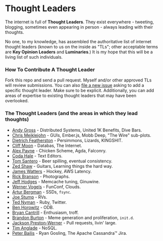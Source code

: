 # Thought Leaders

The internet is full of **Thought Leaders**. They exist everywhere - tweeting, blogging, sometimes even appearing in person - always leading with their thoughts. 

No one, to my knowledge, has assembled the authoritative list of internet thought leaders (known to us on the inside as "TLs"; other acceptable terms are **Key Opinion Leaders** and **Luminaries**.) It is my hope that this will be a living list of such individuals. 

### How To Contribute A Thought Leader

Fork this repo and send a pull request. Myself and/or other approved TLs will review submissions. You can also [file a new issue](https://github.com/PharkMillups/thought-leaders/issues/new) asking to add a specific thought leader. Make sure to be explicit. Additionally, you can add areas of expertise to existing thought leaders that may have been overlooked. 

### The Thought Leaders (and the areas in which they lead thoughts)

* [Andy Gross](https://twitter.com/argv0) - Distributed Systems, United 1K Benefits, Dive Bars. 
* [Chris Meiklejohn](https://twitter.com/cmeik) - GUIs, Ember.js, Mobb Deep, "The Wire" sub-plots.
* [Dietrich Featherston](https://twitter.com/d2fn) - Persimmons, Lizards, KINGSHIT.
* [Cliff Moon](https://twitter.com/moonpolysoft) - Databas, The Internet. 
* [Alex Payne](https://twitter.com/al3x) - Chicken Scheme, Agda, Falconry. 
* [Coda Hale](https://twitter.com/coda) - Text Editors. 
* [Tom Santero](https://twitter.com/tsantero) - Beer spilling, eventual consistency. 
* [Zed Shaw](https://twitter.com/zedshaw) - Guitars, Learning things the hard way. 
* [James Watters](https://twitter.com/wattersjames) - Hockey, AWS Latency. 
* [Rick Branson](https://twitter.com/rbranson) - Photographs.  
* [Jeff Hodges](https://twitter.com/jmhodges) - Memcache tuning, Ginuwine.  
* [Werner Vogels](https://twitter.com/) - FunConf, Clouds.  
* [Artur Bergman](https://twitter.com/crucially) - SSDs, `fsync`. 
* [Joe Stump](https://twitter.com/joestump) - RVs. 
* [Ted Nyman](https://twitter.com/tnm) - Ruby, Twitter. 
* [Ben Horowitz](http://bhorowitz.com/) - ODB. 
* [Bryan Cantrill](twitter.com/bcantrill) - Enthusiasm, troff. 
* [Brandon Burton](https://twitter.com/solarce) - Meme generation and proliferation, `init.d`.  
* [Jackson Preston-Werner](http://instagram.com/p/SbpOOUp2NV/) - Pull requests, livin' large. 
* [Tim Anglade](https://twitter.com/timanglade) - NoSQL. 
* [Peter Bailis](https://twitter.com/pbailis) - Ryan Gosling, The Apache Cassandra™ Jira. 